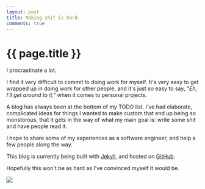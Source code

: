 ```yaml
---
layout: post
title: Making shit is hard.
comments: true
---
```


# {{ page.title }}
I procrastinate a lot.

I find it very difficult to commit to doing work for myself. It's very easy to get wrapped up in doing work for other people, and it's just so easy to say, *"Eh, I'll get around to it,"* when it comes to personal projects.

A blog has always been at the bottom of my TODO list. I've had elaborate, complicated ideas for things I wanted to make custom that end up being so monstorous, that it gets in the way of what my main goal is: write some shit and have people read it.

I hope to share some of my experiences as a software engineer, and help a few people along the way.

This blog is currently being built with [Jekyll](https://github.com/mojombo/jekyll), and hosted on [GitHub](https://github.com/mattrobenolt/mattrobenolt.github.com).

Hopefully this won't be as hard as I've convinced myself it would be.

![](http://i0.kym-cdn.com/entries/icons/original/000/008/342/IHNIWIAD.jpg)
